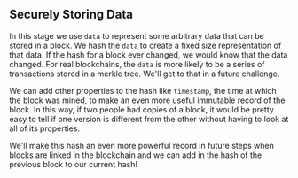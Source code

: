## Securely Storing Data

In this stage we use `data` to represent some arbitrary data that can be stored in a block. We hash the `data` to create a fixed size representation of that data. If the hash for a block ever changed, we would know that the data changed. For real blockchains, the `data` is more likely to be a series of transactions stored in a merkle tree. We'll get to that in a future challenge.

We can add other properties to the hash like `timestamp`, the time at which the block was mined, to make an even more useful immutable record of the block. In this way, if two people had copies of a block, it would be pretty easy to tell if one version is different from the other without having to look at all of its properties.

We'll make this hash an even more powerful record in future steps when blocks are linked in the blockchain and we can add in the hash of the previous block to our current hash! 